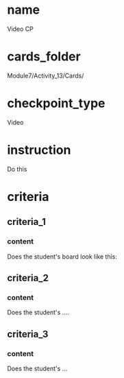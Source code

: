 # name
Video CP 

# cards_folder
Module7/Activity_13/Cards/

# checkpoint_type
Video

# instruction
Do this

# criteria

## criteria_1

### content
Does the student's board look like this:

## criteria_2

### content
Does the student's ....

## criteria_3

### content
Does the student's ...
